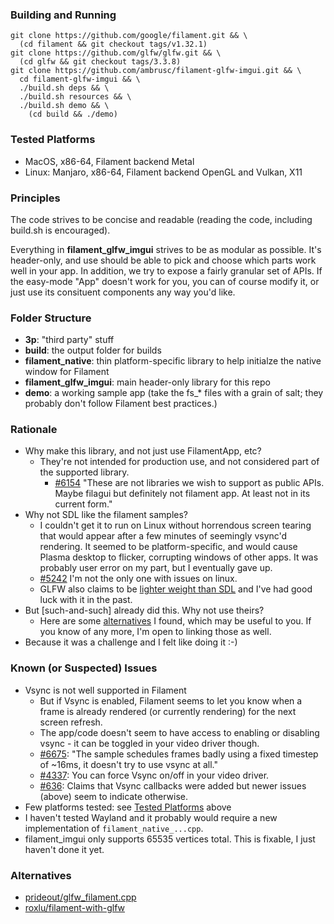 ### Building and Running
```
git clone https://github.com/google/filament.git && \
  (cd filament && git checkout tags/v1.32.1)
git clone https://github.com/glfw/glfw.git && \
  (cd glfw && git checkout tags/3.3.8)
git clone https://github.com/ambrusc/filament-glfw-imgui.git && \
  cd filament-glfw-imgui && \
  ./build.sh deps && \
  ./build.sh resources && \
  ./build.sh demo && \
    (cd build && ./demo)
```

### Tested Platforms
- MacOS, x86-64, Filament backend Metal
- Linux: Manjaro, x86-64, Filament backend OpenGL and Vulkan, X11

### Principles
The code strives to be concise and readable (reading the code, including build.sh is encouraged). 

Everything in __filament_glfw_imgui__ strives to be as modular as possible. It's header-only, and use should be able to pick and choose which parts work well in your app. In addition, we try to expose a fairly granular set of APIs. If the easy-mode "App" doesn't work for you, you can of course modify it, or just use its consituent components any way you'd like.

### Folder Structure
- __3p__: "third party" stuff
- __build__: the output folder for builds
- __filament_native__: thin platform-specific library to help initialze the native window for Filament
- __filament_glfw_imgui__: main header-only library for this repo
- __demo__: a working sample app (take the fs_* files with a grain of salt; they probably don't follow Filament best practices.)

### Rationale
- Why make this library, and not just use FilamentApp, etc?
  - They're not intended for production use, and not considered part of the supported library.
    - [#6154](https://github.com/google/filament/issues/6154) "These are not libraries we wish to support as public APIs. Maybe filagui but definitely not filament app. At least not in its current form."
- Why not SDL like the filament samples?
  - I couldn't get it to run on Linux without horrendous screen tearing that would appear after a few minutes of seemingly vsync'd rendering. It seemed to be platform-specific, and would cause Plasma desktop to flicker, corrupting windows of other apps. It was probably user error on my part, but I eventually gave up.
  - [#5242](https://github.com/google/filament/issues/5242) I'm not the only one with issues on linux.
  - GLFW also claims to be [lighter weight than SDL](https://www.glfw.org/faq.html#13---why-yet-another-opengl-library) and I've had good luck with it in the past.
- But [such-and-such] already did this. Why not use theirs?
  - Here are some [alternatives](#-alternatives) I found, which may be useful to you. If you know of any more, I'm open to linking those as well.
- Because it was a challenge and I felt like doing it :-)

### Known (or Suspected) Issues
- Vsync is not well supported in Filament
  - But if Vsync is enabled, Filament seems to let you know when a frame is already rendered (or currently rendering) for the next screen refresh.
  - The app/code doesn't seem to have access to enabling or disabling vsync - it can be toggled in your video driver though.
  - [#6675](https://github.com/google/filament/issues/6675): "The sample schedules frames badly using a fixed timestep of ~16ms, it doesn't try to use vsync at all."
  - [#4337](https://github.com/google/filament/issues/4337): You can force Vsync on/off in your video driver.
  - [#636](https://github.com/google/filament/issues/636): Claims that Vsync callbacks were added but newer issues (above) seem to indicate otherwise.
- Few platforms tested: see [Tested Platforms](#-tested-platforms) above
- I haven't tested Wayland and it probably would require a new implementation of `filament_native_...cpp`.
- filament_imgui only supports 65535 vertices total. This is fixable, I just haven't done it yet.

### Alternatives
- [prideout/glfw_filament.cpp](https://gist.github.com/prideout/7b9697a984d676516d59c05ef42fbd0c)
- [roxlu/filament-with-glfw](https://github.com/roxlu/filament-with-glfw)
